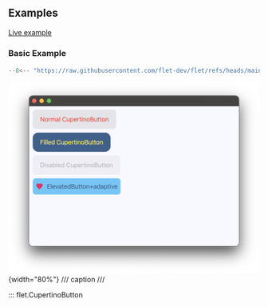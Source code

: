 ## Examples

[Live example](https://flet-controls-gallery.fly.dev/buttons/cupertinobutton)

### Basic Example

```python
--8<-- "https://raw.githubusercontent.com/flet-dev/flet/refs/heads/main/sdk/python/examples/controls/cupertino-button/basic.py"
```

![basic](https://raw.githubusercontent.com/flet-dev/flet/main/sdk/python/examples/controls/cupertino-button/media/basic.png){width="80%"}
/// caption
///

::: flet.CupertinoButton
